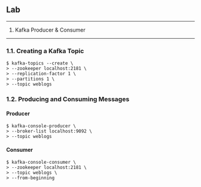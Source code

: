 ## Lab
___
1. Kafka Producer & Consumer
---

### 1.1.  Creating a Kafka Topic

```console
$ kafka-topics --create \
> --zookeeper localhost:2181 \
> --replication-factor 1 \
> --partitions 1 \
> --topic weblogs

```


### 1.2. Producing and Consuming Messages

#### Producer
```console
$ kafka-console-producer \
> --broker-list localhost:9092 \
> --topic weblogs
```

#### Consumer
```console
$ kafka-console-consumer \
> --zookeeper localhost:2181 \
> --topic weblogs \
> --from-beginning
```

